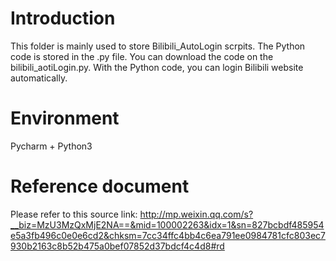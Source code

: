 # Introduction

This folder is mainly used to store Bilibili_AutoLogin scrpits.
The Python code is stored in the .py file.
You can download the code on the bilibili_aotiLogin.py.
With the Python code, you can login Bilibili website automatically.

# Environment
Pycharm + Python3

# Reference document
Please refer to this source link: 
http://mp.weixin.qq.com/s?__biz=MzU3MzQxMjE2NA==&mid=100002263&idx=1&sn=827bcbdf485954e5a3fb496c0e0e6cd2&chksm=7cc34ffc4bb4c6ea791ee0984781cfc803ec7930b2163c8b52b475a0bef07852d37bdcf4c4d8#rd
